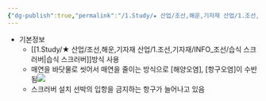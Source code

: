 ```yaml
---
{"dg-publish":true,"permalink":"/1.Study/★ 산업/조선,해운,기자재 산업/1.조선,기자재/INFO_조선/개방형 스크러버/","created":"2024-11-20T21:02:29.280+09:00","updated":"2025-06-03T20:07:21.655+09:00"}
---
```



- 기본정보
	-  [[1.Study/★ 산업/조선,해운,기자재 산업/1.조선,기자재/INFO_조선/습식 스크러버\|습식 스크러버]]방식 사용
	- 매연을 바닷물로 씻어서 매연을 줄이는 방식으로 [해양오염], [항구오염]이 수반됨![](https://i.imgur.com/MKtuHPB.png)
	- 스크러버 설치 선박의 입항을 금지하는 항구가 늘어나고 있음 